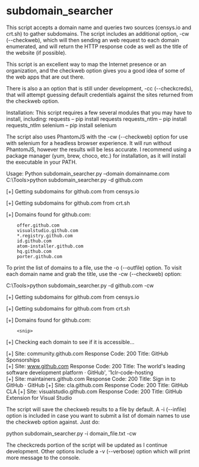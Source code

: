 # subdomain_searcher
This script accepts a domain name and queries two sources (censys.io and crt.sh) to gather subdomains. The script includes an additional option, -cw (--checkweb), which will then sending an web request to each domain enumerated, and will return the HTTP response code as well as the title of the website (if possible). 

This script is an excellent way to map the Internet presence or an organization, and the checkweb option gives you a good idea of some of the web apps that are out there.

There is also a an option that is still under development, -cc (--checkcreds), that will attempt guessing default credentials against the sites returned from the checkweb option.

Installation: This script requires a few several modules that you may have to install, including:
requests – pip install requests
requests_ntlm – pip install requests_ntlm
selenium – pip install selenium

The script also uses PhantomJS with the -cw (--checkweb) option for use with selenium for a headless browser experience. It will run without PhantomJS, however the results will be less accurate. I recommend using a package manager (yum, brew, choco, etc.) for installation, as it will install the executable in your PATH.

Usage:
Python subdomain_searcher.py –domain domainname.com
C:\Tools>python subdomain_searcher.py -d github.com

 [+]    Getting subdomains for github.com from censys.io


 [+]    Getting subdomains for github.com from crt.sh


 [+]    Domains found for github.com:

        offer.github.com
        visualstudio.github.com
        *.registry.github.com
        id.github.com
        atom-installer.github.com
        hq.github.com
        porter.github.com
   <snip>

To print the list of domains to a file, use the -o (--outfile) option.
To visit each domain name and grab the title, use the -cw (--checkweb) option:

C:\Tools>python subdomain_searcher.py -d github.com -cw

 [+]    Getting subdomains for github.com from censys.io


 [+]    Getting subdomains for github.com from crt.sh


 [+]    Domains found for github.com:

        <snip>

 [+]    Checking each domain to see if it is accessible...
 
 [+]    Site: community.github.com
        Response Code: 200
        Title: GitHub Sponsorships       
 [+]    Site: www.github.com
        Response Code: 200
        Title: The world&#39;s leading software development platform · GitHub', '1clr-code-hosting     
 [+]    Site: maintainers.github.com
        Response Code: 200
        Title: Sign in to GitHub · GitHub
 [+]    Site: cla.github.com
        Response Code: 200
        Title: GitHub CLA
 [+]    Site: visualstudio.github.com
        Response Code: 200
        Title: GitHub Extension for Visual Studio
        
   <snip>

The script will save the checkweb results to a file by default. A -i (--infile) option is included in case you want to submit a list of domain names to use the checkweb option against. Just do:

python subdomain_searcher.py -i domain_file.txt -cw

The checkcreds portion of the script will be updated as I continue development. Other options include a -v (--verbose) option which will print more message to the console.
